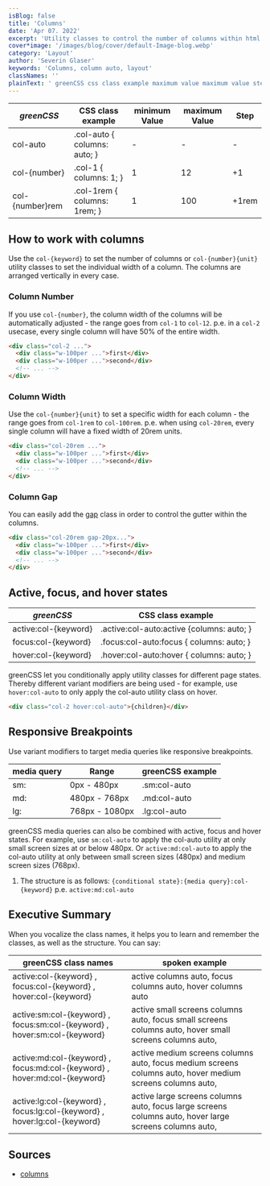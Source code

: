 ```yaml
---
isBlog: false
title: 'Columns'
date: 'Apr 07. 2022'
excerpt: 'Utility classes to control the number of columns within html elements.'
cover*image: '/images/blog/cover/default-Image-blog.webp'
category: 'Layout'
author: 'Severin Glaser'
keywords: 'Columns, column auto, layout'
classNames: ''
plainText: ' greenCSS css class example maximum value maximum value step col-auto col-auto columns: auto; col number col-1 columns: 1; 1 12 +1 col number rem col-1rem columns: 1rem; 1 100 +1rem how to work with columns use the `col keyword ` to set the number of columns or `col number unit ` utility classes to set the individual width of a column the columns are arranged vertically in every case column number if you use `col number ` the column width of the columns will be automatically adjusted the range goes from `col-1` to `col-12` p e in a `col-2` usecase every single column will have 50% of the entire width  column width use the `col number unit ` to set a specific width for each column the range goes from `col-1rem` to `col-100rem` p e when using `col-20rem` every single column will have a fixed width of 20rem units  column gap you can easily add the gap docs gap class in order to control the gutter within the columns  active focus and hover states greenCSS css class example active:col keyword active :col-auto:active columns: auto; focus:col keyword focus :col-auto:focus columns: auto; hover:col keyword hover :col-auto:hover columns: auto; greenCSS let you conditionally apply utility classes for different page states thereby different variant modifiers are being used for example use `hover:col-auto` to only apply the col-auto utility class on hover  responsive breakpoints use variant modifiers to target media queries like responsive breakpoints media query range greenCSS example sm: 0px 480px sm:col-auto md: 480px 768px md:col-auto lg: 768px 1080px lg:col-auto greenCSS media queries can also be combined with active focus and hover states for example use `sm:col-auto` to apply the col-auto utility at only small screen sizes at or below 480px or `active:md:col-auto` to apply the col-auto utility at only between small screen sizes 480px and medium screen sizes 768px 1 the structure is as follows: ` conditional state : media query :col keyword ` p e `active:md:col-auto` executive summary when you vocalize the class names it helps you to learn and remember the classes as well as the structure you can say: greenCSS class names spoken example active:col keyword focus:col keyword hover:col keyword active columns auto focus columns auto hover columns auto active:sm:col keyword focus:sm:col keyword hover:sm:col keyword active small screens columns auto focus small screens columns auto hover small screens columns auto active:md:col keyword focus:md:col keyword hover:md:col keyword active medium screens columns auto focus medium screens columns auto hover medium screens columns auto active:lg:col keyword focus:lg:col keyword hover:lg:col keyword active large screens columns auto focus large screens columns auto hover large screens columns auto sources columns https: developer mozilla org en-us docs web css columns '
---
```


| _greenCSS_      | CSS class example            | minimum Value | maximum Value | Step  |
| --------------- | ---------------------------- | ------------- | ------------- | ----- |
| col-auto        | .col-auto { columns: auto; } | -             | -             | -     |
| col-{number}    | .col-1 { columns: 1; }       | 1             | 12            | +1    |
| col-{number}rem | .col-1rem { columns: 1rem; } | 1             | 100           | +1rem |

## How to work with columns

Use the `col-{keyword}` to set the number of columns or `col-{number}{unit}` utility classes to set the individual width of a column. The columns are arranged vertically in every case.

### Column Number

If you use `col-{number}`, the column width of the columns will be automatically adjusted - the range goes from `col-1` to `col-12`. p.e. in a `col-2` usecase, every single column will have 50% of the entire width.

```html
<div class="col-2 ...">
  <div class="w-100per ...">first</div>
  <div class="w-100per ...">second</div>
  <!-- ... -->
</div>
```

### Column Width

Use the `col-{number}{unit}` to set a specific width for each column - the range goes from `col-1rem` to `col-100rem`. p.e. when using `col-20rem`, every single column will have a fixed width of 20rem units.

```html
<div class="col-20rem ...">
  <div class="w-100per ...">first</div>
  <div class="w-100per ...">second</div>
  <!-- ... -->
</div>
```

### Column Gap

You can easily add the [gap](/docs/gap) class in order to control the gutter within the columns.

```html
<div class="col-20rem gap-20px...">
  <div class="w-100per ...">first</div>
  <div class="w-100per ...">second</div>
  <!-- ... -->
</div>
```

## Active, focus, and hover states

| _greenCSS_           | CSS class example                          |
| -------------------- | ------------------------------------------ |
| active:col-{keyword} | .active\:col-auto:active {columns: auto; } |
| focus:col-{keyword}  | .focus\:col-auto:focus { columns: auto; }  |
| hover:col-{keyword}  | .hover\:col-auto:hover { columns: auto; }  |

greenCSS let you conditionally apply utility classes for different page states. Thereby different variant modifiers are being used - for example, use `hover:col-auto` to only apply the col-auto utility class on hover.

```html
<div class="col-2 hover:col-auto">{children}</div>
```

## Responsive Breakpoints

Use variant modifiers to target media queries like responsive breakpoints.

| media query | Range          | greenCSS example |
| ----------- | -------------- | ---------------- |
| sm:         | 0px - 480px    | .sm:col-auto     |
| md:         | 480px - 768px  | .md:col-auto     |
| lg:         | 768px - 1080px | .lg:col-auto     |

greenCSS media queries can also be combined with active, focus and hover states. For example, use `sm:col-auto` to apply the col-auto utility at only small screen sizes at or below 480px. Or `active:md:col-auto` to apply the col-auto utility at only between small screen sizes (480px) and medium screen sizes (768px).

1. The structure is as follows: `{conditional state}:{media query}:col-{keyword}` p.e. `active:md:col-auto`

## Executive Summary

When you vocalize the class names, it helps you to learn and remember the classes, as well as the structure. You can say:

| greenCSS class names                                                      | spoken example                                                                                            |
| ------------------------------------------------------------------------- | --------------------------------------------------------------------------------------------------------- |
| active:col-{keyword} , focus:col-{keyword} , hover:col-{keyword}          | active columns auto, focus columns auto, hover columns auto                                               |
| active:sm:col-{keyword} , focus:sm:col-{keyword} , hover:sm:col-{keyword} | active small screens columns auto, focus small screens columns auto, hover small screens columns auto,    |
| active:md:col-{keyword} , focus:md:col-{keyword} , hover:md:col-{keyword} | active medium screens columns auto, focus medium screens columns auto, hover medium screens columns auto, |
| active:lg:col-{keyword} , focus:lg:col-{keyword} , hover:lg:col-{keyword} | active large screens columns auto, focus large screens columns auto, hover large screens columns auto,    |

## Sources

- [columns](https://developer.mozilla.org/en-US/docs/Web/CSS/columns)
